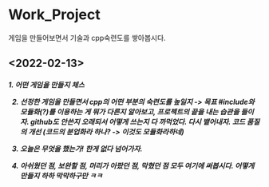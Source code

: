 # Work_Project
게임을 만들어보면서 기술과 cpp숙련도를 쌓아봅시다.

<h2><2022-02-13><h5>
1. 어떤 게임을 만들지
  체스
  
2. 선정한 게임을 만들면서 cpp의 어떤 부분의 숙련도를 높일지 -> 목표
  #include와 모듈화(?)를 이용하는 게 뭐가 다른지 알아보고,
  프로젝트의 끝을 내는 습관을 들이자.
  github도 안쓴지 오래되서 어떻게 쓰는지 다 까먹었다. 다시 뱉어내자.
  코드 품질의 개선 (코드의 분업화라 하나? -> 이것도 모듈화라하네)

3. 오늘은 무엇을 했는가!
  한게 없다 넘어가자.
  
4. 아쉬웠던 점, 보완할 점, 머리가 아팠던 점, 막혔던 점 모두 여기에 써봅시다.
  어떻게 만들지 하하 막막하구만 ㅋㅋ
